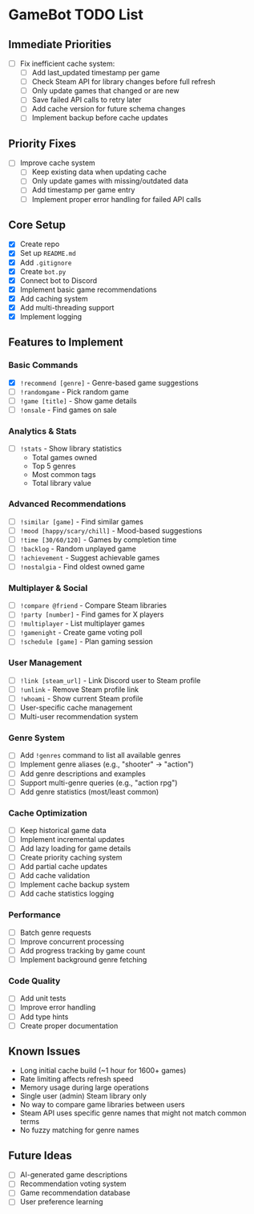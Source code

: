 # GameBot TODO List

## Immediate Priorities
- [ ] Fix inefficient cache system:
  - [ ] Add last_updated timestamp per game
  - [ ] Check Steam API for library changes before full refresh
  - [ ] Only update games that changed or are new
  - [ ] Save failed API calls to retry later
  - [ ] Add cache version for future schema changes
  - [ ] Implement backup before cache updates

## Priority Fixes
- [ ] Improve cache system
  - [ ] Keep existing data when updating cache
  - [ ] Only update games with missing/outdated data
  - [ ] Add timestamp per game entry
  - [ ] Implement proper error handling for failed API calls

## Core Setup
- [x] Create repo
- [x] Set up `README.md`
- [x] Add `.gitignore`
- [x] Create `bot.py`
- [x] Connect bot to Discord
- [x] Implement basic game recommendations
- [x] Add caching system
- [x] Add multi-threading support
- [x] Implement logging

## Features to Implement

### Basic Commands
- [x] `!recommend [genre]` - Genre-based game suggestions
- [ ] `!randomgame` - Pick random game
- [ ] `!game [title]` - Show game details
- [ ] `!onsale` - Find games on sale

### Analytics & Stats
- [ ] `!stats` - Show library statistics
  - Total games owned
  - Top 5 genres
  - Most common tags
  - Total library value

### Advanced Recommendations
- [ ] `!similar [game]` - Find similar games
- [ ] `!mood [happy/scary/chill]` - Mood-based suggestions
- [ ] `!time [30/60/120]` - Games by completion time
- [ ] `!backlog` - Random unplayed game
- [ ] `!achievement` - Suggest achievable games
- [ ] `!nostalgia` - Find oldest owned game

### Multiplayer & Social
- [ ] `!compare @friend` - Compare Steam libraries
- [ ] `!party [number]` - Find games for X players
- [ ] `!multiplayer` - List multiplayer games
- [ ] `!gamenight` - Create game voting poll
- [ ] `!schedule [game]` - Plan gaming session

### User Management
- [ ] `!link [steam_url]` - Link Discord user to Steam profile
- [ ] `!unlink` - Remove Steam profile link
- [ ] `!whoami` - Show current Steam profile
- [ ] User-specific cache management
- [ ] Multi-user recommendation system

### Genre System
- [ ] Add `!genres` command to list all available genres
- [ ] Implement genre aliases (e.g., "shooter" → "action")
- [ ] Add genre descriptions and examples
- [ ] Support multi-genre queries (e.g., "action rpg")
- [ ] Add genre statistics (most/least common)

### Cache Optimization
- [ ] Keep historical game data
- [ ] Implement incremental updates
- [ ] Add lazy loading for game details
- [ ] Create priority caching system
- [ ] Add partial cache updates
- [ ] Add cache validation
- [ ] Implement cache backup system
- [ ] Add cache statistics logging

### Performance
- [ ] Batch genre requests
- [ ] Improve concurrent processing
- [ ] Add progress tracking by game count
- [ ] Implement background genre fetching

### Code Quality
- [ ] Add unit tests
- [ ] Improve error handling
- [ ] Add type hints
- [ ] Create proper documentation

## Known Issues
- Long initial cache build (~1 hour for 1600+ games)
- Rate limiting affects refresh speed
- Memory usage during large operations
- Single user (admin) Steam library only
- No way to compare game libraries between users
- Steam API uses specific genre names that might not match common terms
- No fuzzy matching for genre names

## Future Ideas
- [ ] AI-generated game descriptions
- [ ] Recommendation voting system
- [ ] Game recommendation database
- [ ] User preference learning
